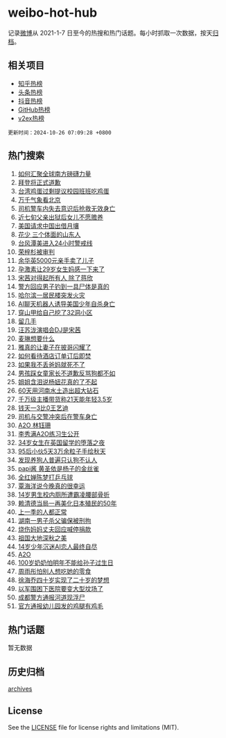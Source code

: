 # weibo-hot-hub

记录[微博](https://www.weibo.com)从 2021-1-7 日至今的热搜和热门话题。每小时抓取一次数据，按天[归档](archives)。

## 相关项目

- [知乎热榜](https://github.com/lonnyzhang423/zhihu-hot-hub)
- [头条热榜](https://github.com/lonnyzhang423/toutiao-hot-hub)
- [抖音热榜](https://github.com/lonnyzhang423/douyin-hot-hub)
- [GitHub热榜](https://github.com/lonnyzhang423/github-hot-hub)
- [v2ex热榜](https://github.com/lonnyzhang423/v2ex-hot-hub)


`更新时间：2024-10-26 07:09:28 +0800`

## 热门搜索

1. [如何汇聚全球南方磅礴力量](https://m.weibo.cn/search?containerid=100103type%3D1%26t%3D10%26q%3D%23%E5%A6%82%E4%BD%95%E6%B1%87%E8%81%9A%E5%85%A8%E7%90%83%E5%8D%97%E6%96%B9%E7%A3%85%E7%A4%B4%E5%8A%9B%E9%87%8F%23&stream_entry_id=51&isnewpage=1&extparam=seat%3D1%26stream_entry_id%3D51%26c_type%3D51%26q%3D%2523%25E5%25A6%2582%25E4%25BD%2595%25E6%25B1%2587%25E8%2581%259A%25E5%2585%25A8%25E7%2590%2583%25E5%258D%2597%25E6%2596%25B9%25E7%25A3%2585%25E7%25A4%25B4%25E5%258A%259B%25E9%2587%258F%2523%26pos%3D0%26cate%3D10103%26dgr%3D0%26filter_type%3Drealtimehot%26display_time%3D1729897767%26pre_seqid%3D1729897767434095230926)
1. [拜登将正式道歉](https://m.weibo.cn/search?containerid=100103type%3D1%26t%3D10%26q%3D%23%E6%8B%9C%E7%99%BB%E5%B0%86%E6%AD%A3%E5%BC%8F%E9%81%93%E6%AD%89%23&stream_entry_id=31&isnewpage=1&extparam=seat%3D1%26stream_entry_id%3D31%26pos%3D0%26lcate%3D5001%26filter_type%3Drealtimehot%26realpos%3D1%26c_type%3D31%26band_rank%3D1%26dgr%3D0%26cate%3D5001%26flag%3D0%26q%3D%2523%25E6%258B%259C%25E7%2599%25BB%25E5%25B0%2586%25E6%25AD%25A3%25E5%25BC%258F%25E9%2581%2593%25E6%25AD%2589%2523%26display_time%3D1729897767%26pre_seqid%3D1729897767434095230926)
1. [台湾鸡蛋过剩提议校园班班吃鸡蛋](https://m.weibo.cn/search?containerid=100103type%3D1%26t%3D10%26q%3D%23%E5%8F%B0%E6%B9%BE%E9%B8%A1%E8%9B%8B%E8%BF%87%E5%89%A9%E6%8F%90%E8%AE%AE%E6%A0%A1%E5%9B%AD%E7%8F%AD%E7%8F%AD%E5%90%83%E9%B8%A1%E8%9B%8B%23&stream_entry_id=31&isnewpage=1&extparam=seat%3D1%26stream_entry_id%3D31%26pos%3D1%26lcate%3D5001%26filter_type%3Drealtimehot%26realpos%3D2%26c_type%3D31%26band_rank%3D2%26dgr%3D0%26cate%3D5001%26flag%3D2%26q%3D%2523%25E5%258F%25B0%25E6%25B9%25BE%25E9%25B8%25A1%25E8%259B%258B%25E8%25BF%2587%25E5%2589%25A9%25E6%258F%2590%25E8%25AE%25AE%25E6%25A0%25A1%25E5%259B%25AD%25E7%258F%25AD%25E7%258F%25AD%25E5%2590%2583%25E9%25B8%25A1%25E8%259B%258B%2523%26display_time%3D1729897767%26pre_seqid%3D1729897767434095230926)
1. [万千气象看北京](https://m.weibo.cn/search?containerid=100103type%3D1%26t%3D10%26q%3D%23%E4%B8%87%E5%8D%83%E6%B0%94%E8%B1%A1%E7%9C%8B%E5%8C%97%E4%BA%AC%23&stream_entry_id=31&isnewpage=1&extparam=seat%3D1%26stream_entry_id%3D31%26pos%3D2%26lcate%3D5001%26filter_type%3Drealtimehot%26realpos%3D3%26c_type%3D31%26band_rank%3D3%26dgr%3D0%26cate%3D5001%26flag%3D0%26q%3D%2523%25E4%25B8%2587%25E5%258D%2583%25E6%25B0%2594%25E8%25B1%25A1%25E7%259C%258B%25E5%258C%2597%25E4%25BA%25AC%2523%26display_time%3D1729897767%26pre_seqid%3D1729897767434095230926)
1. [司机警车内失去意识后抢救无效身亡](https://m.weibo.cn/search?containerid=100103type%3D1%26t%3D10%26q%3D%23%E5%8F%B8%E6%9C%BA%E8%AD%A6%E8%BD%A6%E5%86%85%E5%A4%B1%E5%8E%BB%E6%84%8F%E8%AF%86%E5%90%8E%E6%8A%A2%E6%95%91%E6%97%A0%E6%95%88%E8%BA%AB%E4%BA%A1%23&stream_entry_id=31&isnewpage=1&extparam=seat%3D1%26stream_entry_id%3D31%26pos%3D3%26lcate%3D5001%26filter_type%3Drealtimehot%26realpos%3D4%26c_type%3D31%26band_rank%3D4%26dgr%3D0%26cate%3D5001%26flag%3D0%26q%3D%2523%25E5%258F%25B8%25E6%259C%25BA%25E8%25AD%25A6%25E8%25BD%25A6%25E5%2586%2585%25E5%25A4%25B1%25E5%258E%25BB%25E6%2584%258F%25E8%25AF%2586%25E5%2590%258E%25E6%258A%25A2%25E6%2595%2591%25E6%2597%25A0%25E6%2595%2588%25E8%25BA%25AB%25E4%25BA%25A1%2523%26display_time%3D1729897767%26pre_seqid%3D1729897767434095230926)
1. [近七旬父亲出狱后女儿不愿赡养](https://m.weibo.cn/search?containerid=100103type%3D1%26t%3D10%26q%3D%23%E8%BF%91%E4%B8%83%E6%97%AC%E7%88%B6%E4%BA%B2%E5%87%BA%E7%8B%B1%E5%90%8E%E5%A5%B3%E5%84%BF%E4%B8%8D%E6%84%BF%E8%B5%A1%E5%85%BB%23&stream_entry_id=31&isnewpage=1&extparam=seat%3D1%26stream_entry_id%3D31%26pos%3D4%26lcate%3D5001%26filter_type%3Drealtimehot%26realpos%3D5%26c_type%3D31%26band_rank%3D5%26dgr%3D0%26cate%3D5001%26flag%3D0%26q%3D%2523%25E8%25BF%2591%25E4%25B8%2583%25E6%2597%25AC%25E7%2588%25B6%25E4%25BA%25B2%25E5%2587%25BA%25E7%258B%25B1%25E5%2590%258E%25E5%25A5%25B3%25E5%2584%25BF%25E4%25B8%258D%25E6%2584%25BF%25E8%25B5%25A1%25E5%2585%25BB%2523%26display_time%3D1729897767%26pre_seqid%3D1729897767434095230926)
1. [美国请求中国出借月壤](https://m.weibo.cn/search?containerid=100103type%3D1%26t%3D10%26q%3D%23%E7%BE%8E%E5%9B%BD%E8%AF%B7%E6%B1%82%E4%B8%AD%E5%9B%BD%E5%87%BA%E5%80%9F%E6%9C%88%E5%A3%A4%23&stream_entry_id=31&isnewpage=1&extparam=seat%3D1%26stream_entry_id%3D31%26pos%3D5%26lcate%3D5001%26filter_type%3Drealtimehot%26realpos%3D6%26c_type%3D31%26band_rank%3D6%26dgr%3D0%26cate%3D5001%26flag%3D0%26q%3D%2523%25E7%25BE%258E%25E5%259B%25BD%25E8%25AF%25B7%25E6%25B1%2582%25E4%25B8%25AD%25E5%259B%25BD%25E5%2587%25BA%25E5%2580%259F%25E6%259C%2588%25E5%25A3%25A4%2523%26display_time%3D1729897767%26pre_seqid%3D1729897767434095230926)
1. [花少 三个体面的山东人](https://m.weibo.cn/search?containerid=100103type%3D1%26t%3D10%26q%3D%E8%8A%B1%E5%B0%91+%E4%B8%89%E4%B8%AA%E4%BD%93%E9%9D%A2%E7%9A%84%E5%B1%B1%E4%B8%9C%E4%BA%BA&stream_entry_id=31&isnewpage=1&extparam=seat%3D1%26stream_entry_id%3D31%26pos%3D6%26lcate%3D5001%26filter_type%3Drealtimehot%26realpos%3D7%26c_type%3D31%26band_rank%3D7%26dgr%3D0%26cate%3D5001%26flag%3D0%26q%3D%25E8%258A%25B1%25E5%25B0%2591%2520%25E4%25B8%2589%25E4%25B8%25AA%25E4%25BD%2593%25E9%259D%25A2%25E7%259A%2584%25E5%25B1%25B1%25E4%25B8%259C%25E4%25BA%25BA%26display_time%3D1729897767%26pre_seqid%3D1729897767434095230926)
1. [台风潭美进入24小时警戒线](https://m.weibo.cn/search?containerid=100103type%3D1%26t%3D10%26q%3D%23%E5%8F%B0%E9%A3%8E%E6%BD%AD%E7%BE%8E%E8%BF%9B%E5%85%A524%E5%B0%8F%E6%97%B6%E8%AD%A6%E6%88%92%E7%BA%BF%23&stream_entry_id=31&isnewpage=1&extparam=seat%3D1%26stream_entry_id%3D31%26pos%3D7%26lcate%3D5001%26filter_type%3Drealtimehot%26realpos%3D8%26c_type%3D31%26band_rank%3D8%26dgr%3D0%26cate%3D5001%26flag%3D0%26q%3D%2523%25E5%258F%25B0%25E9%25A3%258E%25E6%25BD%25AD%25E7%25BE%258E%25E8%25BF%259B%25E5%2585%25A524%25E5%25B0%258F%25E6%2597%25B6%25E8%25AD%25A6%25E6%2588%2592%25E7%25BA%25BF%2523%26display_time%3D1729897767%26pre_seqid%3D1729897767434095230926)
1. [荣梓杉被审判](https://m.weibo.cn/search?containerid=100103type%3D1%26t%3D10%26q%3D%23%E8%8D%A3%E6%A2%93%E6%9D%89%E8%A2%AB%E5%AE%A1%E5%88%A4%23&stream_entry_id=31&isnewpage=1&extparam=seat%3D1%26stream_entry_id%3D31%26pos%3D8%26lcate%3D5001%26filter_type%3Drealtimehot%26realpos%3D9%26c_type%3D31%26band_rank%3D9%26dgr%3D0%26cate%3D5001%26flag%3D2%26q%3D%2523%25E8%258D%25A3%25E6%25A2%2593%25E6%259D%2589%25E8%25A2%25AB%25E5%25AE%25A1%25E5%2588%25A4%2523%26display_time%3D1729897767%26pre_seqid%3D1729897767434095230926)
1. [余华英5000元亲手卖了儿子](https://m.weibo.cn/search?containerid=100103type%3D1%26t%3D10%26q%3D%23%E4%BD%99%E5%8D%8E%E8%8B%B15000%E5%85%83%E4%BA%B2%E6%89%8B%E5%8D%96%E4%BA%86%E5%84%BF%E5%AD%90%23&stream_entry_id=31&isnewpage=1&extparam=seat%3D1%26stream_entry_id%3D31%26pos%3D9%26lcate%3D5001%26filter_type%3Drealtimehot%26realpos%3D10%26c_type%3D31%26band_rank%3D10%26dgr%3D0%26cate%3D5001%26flag%3D0%26q%3D%2523%25E4%25BD%2599%25E5%258D%258E%25E8%258B%25B15000%25E5%2585%2583%25E4%25BA%25B2%25E6%2589%258B%25E5%258D%2596%25E4%25BA%2586%25E5%2584%25BF%25E5%25AD%2590%2523%26display_time%3D1729897767%26pre_seqid%3D1729897767434095230926)
1. [孕激素让29岁女生妈感一下来了](https://m.weibo.cn/search?containerid=100103type%3D1%26t%3D10%26q%3D%23%E5%AD%95%E6%BF%80%E7%B4%A0%E8%AE%A929%E5%B2%81%E5%A5%B3%E7%94%9F%E5%A6%88%E6%84%9F%E4%B8%80%E4%B8%8B%E6%9D%A5%E4%BA%86%23&stream_entry_id=31&isnewpage=1&extparam=seat%3D1%26stream_entry_id%3D31%26pos%3D10%26lcate%3D5001%26filter_type%3Drealtimehot%26realpos%3D11%26c_type%3D31%26band_rank%3D11%26dgr%3D0%26cate%3D5001%26flag%3D2%26q%3D%2523%25E5%25AD%2595%25E6%25BF%2580%25E7%25B4%25A0%25E8%25AE%25A929%25E5%25B2%2581%25E5%25A5%25B3%25E7%2594%259F%25E5%25A6%2588%25E6%2584%259F%25E4%25B8%2580%25E4%25B8%258B%25E6%259D%25A5%25E4%25BA%2586%2523%26display_time%3D1729897767%26pre_seqid%3D1729897767434095230926)
1. [宋茜对得起所有人 除了蒋欣](https://m.weibo.cn/search?containerid=100103type%3D1%26t%3D10%26q%3D%E5%AE%8B%E8%8C%9C%E5%AF%B9%E5%BE%97%E8%B5%B7%E6%89%80%E6%9C%89%E4%BA%BA+%E9%99%A4%E4%BA%86%E8%92%8B%E6%AC%A3&stream_entry_id=31&isnewpage=1&extparam=seat%3D1%26stream_entry_id%3D31%26pos%3D11%26lcate%3D5001%26filter_type%3Drealtimehot%26realpos%3D12%26c_type%3D31%26band_rank%3D12%26dgr%3D0%26cate%3D5001%26flag%3D2%26q%3D%25E5%25AE%258B%25E8%258C%259C%25E5%25AF%25B9%25E5%25BE%2597%25E8%25B5%25B7%25E6%2589%2580%25E6%259C%2589%25E4%25BA%25BA%2520%25E9%2599%25A4%25E4%25BA%2586%25E8%2592%258B%25E6%25AC%25A3%26display_time%3D1729897767%26pre_seqid%3D1729897767434095230926)
1. [警方回应男子钓到一具尸体是真的](https://m.weibo.cn/search?containerid=100103type%3D1%26t%3D10%26q%3D%23%E8%AD%A6%E6%96%B9%E5%9B%9E%E5%BA%94%E7%94%B7%E5%AD%90%E9%92%93%E5%88%B0%E4%B8%80%E5%85%B7%E5%B0%B8%E4%BD%93%E6%98%AF%E7%9C%9F%E7%9A%84%23&stream_entry_id=31&isnewpage=1&extparam=seat%3D1%26stream_entry_id%3D31%26pos%3D12%26lcate%3D5001%26filter_type%3Drealtimehot%26realpos%3D13%26c_type%3D31%26band_rank%3D13%26dgr%3D0%26cate%3D5001%26flag%3D1%26q%3D%2523%25E8%25AD%25A6%25E6%2596%25B9%25E5%259B%259E%25E5%25BA%2594%25E7%2594%25B7%25E5%25AD%2590%25E9%2592%2593%25E5%2588%25B0%25E4%25B8%2580%25E5%2585%25B7%25E5%25B0%25B8%25E4%25BD%2593%25E6%2598%25AF%25E7%259C%259F%25E7%259A%2584%2523%26display_time%3D1729897767%26pre_seqid%3D1729897767434095230926)
1. [哈尔滨一居民楼突发火灾](https://m.weibo.cn/search?containerid=100103type%3D1%26t%3D10%26q%3D%23%E5%93%88%E5%B0%94%E6%BB%A8%E4%B8%80%E5%B1%85%E6%B0%91%E6%A5%BC%E7%AA%81%E5%8F%91%E7%81%AB%E7%81%BE%23&stream_entry_id=31&isnewpage=1&extparam=seat%3D1%26stream_entry_id%3D31%26pos%3D13%26lcate%3D5001%26filter_type%3Drealtimehot%26realpos%3D14%26c_type%3D31%26band_rank%3D14%26dgr%3D0%26cate%3D5001%26flag%3D0%26q%3D%2523%25E5%2593%2588%25E5%25B0%2594%25E6%25BB%25A8%25E4%25B8%2580%25E5%25B1%2585%25E6%25B0%2591%25E6%25A5%25BC%25E7%25AA%2581%25E5%258F%2591%25E7%2581%25AB%25E7%2581%25BE%2523%26display_time%3D1729897767%26pre_seqid%3D1729897767434095230926)
1. [AI聊天机器人诱导美国少年自杀身亡](https://m.weibo.cn/search?containerid=100103type%3D1%26t%3D10%26q%3D%23AI%E8%81%8A%E5%A4%A9%E6%9C%BA%E5%99%A8%E4%BA%BA%E8%AF%B1%E5%AF%BC%E7%BE%8E%E5%9B%BD%E5%B0%91%E5%B9%B4%E8%87%AA%E6%9D%80%E8%BA%AB%E4%BA%A1%23&stream_entry_id=31&isnewpage=1&extparam=seat%3D1%26stream_entry_id%3D31%26pos%3D14%26lcate%3D5001%26filter_type%3Drealtimehot%26realpos%3D15%26c_type%3D31%26band_rank%3D15%26dgr%3D0%26cate%3D5001%26flag%3D0%26q%3D%2523AI%25E8%2581%258A%25E5%25A4%25A9%25E6%259C%25BA%25E5%2599%25A8%25E4%25BA%25BA%25E8%25AF%25B1%25E5%25AF%25BC%25E7%25BE%258E%25E5%259B%25BD%25E5%25B0%2591%25E5%25B9%25B4%25E8%2587%25AA%25E6%259D%2580%25E8%25BA%25AB%25E4%25BA%25A1%2523%26display_time%3D1729897767%26pre_seqid%3D1729897767434095230926)
1. [穿山甲给自己挖了32洞小区](https://m.weibo.cn/search?containerid=100103type%3D1%26t%3D10%26q%3D%23%E7%A9%BF%E5%B1%B1%E7%94%B2%E7%BB%99%E8%87%AA%E5%B7%B1%E6%8C%96%E4%BA%8632%E6%B4%9E%E5%B0%8F%E5%8C%BA%23&stream_entry_id=31&isnewpage=1&extparam=seat%3D1%26stream_entry_id%3D31%26pos%3D15%26lcate%3D5001%26filter_type%3Drealtimehot%26realpos%3D16%26c_type%3D31%26band_rank%3D16%26dgr%3D0%26cate%3D5001%26flag%3D0%26q%3D%2523%25E7%25A9%25BF%25E5%25B1%25B1%25E7%2594%25B2%25E7%25BB%2599%25E8%2587%25AA%25E5%25B7%25B1%25E6%258C%2596%25E4%25BA%258632%25E6%25B4%259E%25E5%25B0%258F%25E5%258C%25BA%2523%26display_time%3D1729897767%26pre_seqid%3D1729897767434095230926)
1. [留几手](https://m.weibo.cn/search?containerid=100103type%3D1%26t%3D10%26q%3D%E7%95%99%E5%87%A0%E6%89%8B&stream_entry_id=31&isnewpage=1&extparam=seat%3D1%26stream_entry_id%3D31%26pos%3D16%26lcate%3D5001%26filter_type%3Drealtimehot%26realpos%3D17%26c_type%3D31%26band_rank%3D17%26dgr%3D0%26cate%3D5001%26flag%3D0%26q%3D%25E7%2595%2599%25E5%2587%25A0%25E6%2589%258B%26display_time%3D1729897767%26pre_seqid%3D1729897767434095230926)
1. [汪苏泷演唱会DJ是宋茜](https://m.weibo.cn/search?containerid=100103type%3D1%26t%3D10%26q%3D%23%E6%B1%AA%E8%8B%8F%E6%B3%B7%E6%BC%94%E5%94%B1%E4%BC%9ADJ%E6%98%AF%E5%AE%8B%E8%8C%9C%23&stream_entry_id=31&isnewpage=1&extparam=seat%3D1%26stream_entry_id%3D31%26pos%3D17%26lcate%3D5001%26filter_type%3Drealtimehot%26realpos%3D18%26c_type%3D31%26band_rank%3D18%26dgr%3D0%26cate%3D5001%26flag%3D0%26q%3D%2523%25E6%25B1%25AA%25E8%258B%258F%25E6%25B3%25B7%25E6%25BC%2594%25E5%2594%25B1%25E4%25BC%259ADJ%25E6%2598%25AF%25E5%25AE%258B%25E8%258C%259C%2523%26display_time%3D1729897767%26pre_seqid%3D1729897767434095230926)
1. [麦琳想要什么](https://m.weibo.cn/search?containerid=100103type%3D1%26t%3D10%26q%3D%E9%BA%A6%E7%90%B3%E6%83%B3%E8%A6%81%E4%BB%80%E4%B9%88&stream_entry_id=31&isnewpage=1&extparam=seat%3D1%26stream_entry_id%3D31%26pos%3D18%26lcate%3D5001%26filter_type%3Drealtimehot%26realpos%3D19%26c_type%3D31%26band_rank%3D19%26dgr%3D0%26cate%3D5001%26flag%3D0%26q%3D%25E9%25BA%25A6%25E7%2590%25B3%25E6%2583%25B3%25E8%25A6%2581%25E4%25BB%2580%25E4%25B9%2588%26display_time%3D1729897767%26pre_seqid%3D1729897767434095230926)
1. [雅真的让妻子在披哥闪耀了](https://m.weibo.cn/search?containerid=100103type%3D1%26t%3D10%26q%3D%E9%9B%85%E7%9C%9F%E7%9A%84%E8%AE%A9%E5%A6%BB%E5%AD%90%E5%9C%A8%E6%8A%AB%E5%93%A5%E9%97%AA%E8%80%80%E4%BA%86&stream_entry_id=31&isnewpage=1&extparam=seat%3D1%26stream_entry_id%3D31%26pos%3D19%26lcate%3D5001%26filter_type%3Drealtimehot%26realpos%3D20%26c_type%3D31%26band_rank%3D20%26dgr%3D0%26cate%3D5001%26flag%3D0%26q%3D%25E9%259B%2585%25E7%259C%259F%25E7%259A%2584%25E8%25AE%25A9%25E5%25A6%25BB%25E5%25AD%2590%25E5%259C%25A8%25E6%258A%25AB%25E5%2593%25A5%25E9%2597%25AA%25E8%2580%2580%25E4%25BA%2586%26display_time%3D1729897767%26pre_seqid%3D1729897767434095230926)
1. [如何看待酒店订单订后即焚](https://m.weibo.cn/search?containerid=100103type%3D1%26t%3D10%26q%3D%23%E5%A6%82%E4%BD%95%E7%9C%8B%E5%BE%85%E9%85%92%E5%BA%97%E8%AE%A2%E5%8D%95%E8%AE%A2%E5%90%8E%E5%8D%B3%E7%84%9A%23&stream_entry_id=31&isnewpage=1&extparam=seat%3D1%26stream_entry_id%3D31%26pos%3D20%26lcate%3D5001%26filter_type%3Drealtimehot%26realpos%3D21%26c_type%3D31%26band_rank%3D21%26dgr%3D0%26cate%3D5001%26flag%3D0%26q%3D%2523%25E5%25A6%2582%25E4%25BD%2595%25E7%259C%258B%25E5%25BE%2585%25E9%2585%2592%25E5%25BA%2597%25E8%25AE%25A2%25E5%258D%2595%25E8%25AE%25A2%25E5%2590%258E%25E5%258D%25B3%25E7%2584%259A%2523%26display_time%3D1729897767%26pre_seqid%3D1729897767434095230926)
1. [如果我不丢爸妈就死不了](https://m.weibo.cn/search?containerid=100103type%3D1%26t%3D10%26q%3D%23%E5%A6%82%E6%9E%9C%E6%88%91%E4%B8%8D%E4%B8%A2%E7%88%B8%E5%A6%88%E5%B0%B1%E6%AD%BB%E4%B8%8D%E4%BA%86%23&stream_entry_id=31&isnewpage=1&extparam=seat%3D1%26stream_entry_id%3D31%26pos%3D21%26lcate%3D5001%26filter_type%3Drealtimehot%26realpos%3D22%26c_type%3D31%26band_rank%3D22%26dgr%3D0%26cate%3D5001%26flag%3D0%26q%3D%2523%25E5%25A6%2582%25E6%259E%259C%25E6%2588%2591%25E4%25B8%258D%25E4%25B8%25A2%25E7%2588%25B8%25E5%25A6%2588%25E5%25B0%25B1%25E6%25AD%25BB%25E4%25B8%258D%25E4%25BA%2586%2523%26display_time%3D1729897767%26pre_seqid%3D1729897767434095230926)
1. [男孩踩女童家长不道歉反骂狗都不如](https://m.weibo.cn/search?containerid=100103type%3D1%26t%3D10%26q%3D%23%E7%94%B7%E5%AD%A9%E8%B8%A9%E5%A5%B3%E7%AB%A5%E5%AE%B6%E9%95%BF%E4%B8%8D%E9%81%93%E6%AD%89%E5%8F%8D%E9%AA%82%E7%8B%97%E9%83%BD%E4%B8%8D%E5%A6%82%23&stream_entry_id=31&isnewpage=1&extparam=seat%3D1%26stream_entry_id%3D31%26pos%3D22%26lcate%3D5001%26filter_type%3Drealtimehot%26realpos%3D23%26c_type%3D31%26band_rank%3D23%26dgr%3D0%26cate%3D5001%26flag%3D0%26q%3D%2523%25E7%2594%25B7%25E5%25AD%25A9%25E8%25B8%25A9%25E5%25A5%25B3%25E7%25AB%25A5%25E5%25AE%25B6%25E9%2595%25BF%25E4%25B8%258D%25E9%2581%2593%25E6%25AD%2589%25E5%258F%258D%25E9%25AA%2582%25E7%258B%2597%25E9%2583%25BD%25E4%25B8%258D%25E5%25A6%2582%2523%26display_time%3D1729897767%26pre_seqid%3D1729897767434095230926)
1. [姐姐含泪说杨妞花真的了不起](https://m.weibo.cn/search?containerid=100103type%3D1%26t%3D10%26q%3D%23%E5%A7%90%E5%A7%90%E5%90%AB%E6%B3%AA%E8%AF%B4%E6%9D%A8%E5%A6%9E%E8%8A%B1%E7%9C%9F%E7%9A%84%E4%BA%86%E4%B8%8D%E8%B5%B7%23&stream_entry_id=31&isnewpage=1&extparam=seat%3D1%26stream_entry_id%3D31%26pos%3D23%26lcate%3D5001%26filter_type%3Drealtimehot%26realpos%3D24%26c_type%3D31%26band_rank%3D24%26dgr%3D0%26cate%3D5001%26flag%3D1%26q%3D%2523%25E5%25A7%2590%25E5%25A7%2590%25E5%2590%25AB%25E6%25B3%25AA%25E8%25AF%25B4%25E6%259D%25A8%25E5%25A6%259E%25E8%258A%25B1%25E7%259C%259F%25E7%259A%2584%25E4%25BA%2586%25E4%25B8%258D%25E8%25B5%25B7%2523%26display_time%3D1729897767%26pre_seqid%3D1729897767434095230926)
1. [60天用河南水土造出超大钻石](https://m.weibo.cn/search?containerid=100103type%3D1%26t%3D10%26q%3D%2360%E5%A4%A9%E7%94%A8%E6%B2%B3%E5%8D%97%E6%B0%B4%E5%9C%9F%E9%80%A0%E5%87%BA%E8%B6%85%E5%A4%A7%E9%92%BB%E7%9F%B3%23&stream_entry_id=31&isnewpage=1&extparam=seat%3D1%26stream_entry_id%3D31%26pos%3D24%26lcate%3D5001%26filter_type%3Drealtimehot%26realpos%3D25%26c_type%3D31%26band_rank%3D25%26dgr%3D0%26cate%3D5001%26flag%3D1%26q%3D%252360%25E5%25A4%25A9%25E7%2594%25A8%25E6%25B2%25B3%25E5%258D%2597%25E6%25B0%25B4%25E5%259C%259F%25E9%2580%25A0%25E5%2587%25BA%25E8%25B6%2585%25E5%25A4%25A7%25E9%2592%25BB%25E7%259F%25B3%2523%26display_time%3D1729897767%26pre_seqid%3D1729897767434095230926)
1. [千万级主播带货称21天能年轻3.5岁](https://m.weibo.cn/search?containerid=100103type%3D1%26t%3D10%26q%3D%23%E5%8D%83%E4%B8%87%E7%BA%A7%E4%B8%BB%E6%92%AD%E5%B8%A6%E8%B4%A7%E7%A7%B021%E5%A4%A9%E8%83%BD%E5%B9%B4%E8%BD%BB3.5%E5%B2%81%23&stream_entry_id=31&isnewpage=1&extparam=seat%3D1%26stream_entry_id%3D31%26pos%3D25%26lcate%3D5001%26filter_type%3Drealtimehot%26realpos%3D26%26c_type%3D31%26band_rank%3D26%26dgr%3D0%26cate%3D5001%26flag%3D0%26q%3D%2523%25E5%258D%2583%25E4%25B8%2587%25E7%25BA%25A7%25E4%25B8%25BB%25E6%2592%25AD%25E5%25B8%25A6%25E8%25B4%25A7%25E7%25A7%25B021%25E5%25A4%25A9%25E8%2583%25BD%25E5%25B9%25B4%25E8%25BD%25BB3.5%25E5%25B2%2581%2523%26display_time%3D1729897767%26pre_seqid%3D1729897767434095230926)
1. [钱天一3比0王艺迪](https://m.weibo.cn/search?containerid=100103type%3D1%26t%3D10%26q%3D%23%E9%92%B1%E5%A4%A9%E4%B8%803%E6%AF%940%E7%8E%8B%E8%89%BA%E8%BF%AA%23&stream_entry_id=31&isnewpage=1&extparam=seat%3D1%26stream_entry_id%3D31%26pos%3D26%26lcate%3D5001%26filter_type%3Drealtimehot%26realpos%3D27%26c_type%3D31%26band_rank%3D27%26dgr%3D0%26cate%3D5001%26flag%3D0%26q%3D%2523%25E9%2592%25B1%25E5%25A4%25A9%25E4%25B8%25803%25E6%25AF%25940%25E7%258E%258B%25E8%2589%25BA%25E8%25BF%25AA%2523%26display_time%3D1729897767%26pre_seqid%3D1729897767434095230926)
1. [司机与交警冲突后在警车身亡](https://m.weibo.cn/search?containerid=100103type%3D1%26t%3D10%26q%3D%23%E5%8F%B8%E6%9C%BA%E4%B8%8E%E4%BA%A4%E8%AD%A6%E5%86%B2%E7%AA%81%E5%90%8E%E5%9C%A8%E8%AD%A6%E8%BD%A6%E8%BA%AB%E4%BA%A1%23&stream_entry_id=31&isnewpage=1&extparam=seat%3D1%26stream_entry_id%3D31%26pos%3D27%26lcate%3D5001%26filter_type%3Drealtimehot%26realpos%3D28%26c_type%3D31%26band_rank%3D28%26dgr%3D0%26cate%3D5001%26flag%3D0%26q%3D%2523%25E5%258F%25B8%25E6%259C%25BA%25E4%25B8%258E%25E4%25BA%25A4%25E8%25AD%25A6%25E5%2586%25B2%25E7%25AA%2581%25E5%2590%258E%25E5%259C%25A8%25E8%25AD%25A6%25E8%25BD%25A6%25E8%25BA%25AB%25E4%25BA%25A1%2523%26display_time%3D1729897767%26pre_seqid%3D1729897767434095230926)
1. [A2O 林钰珊](https://m.weibo.cn/search?containerid=100103type%3D1%26t%3D10%26q%3DA2O+%E6%9E%97%E9%92%B0%E7%8F%8A&stream_entry_id=31&isnewpage=1&extparam=seat%3D1%26stream_entry_id%3D31%26pos%3D28%26lcate%3D5001%26filter_type%3Drealtimehot%26realpos%3D29%26c_type%3D31%26band_rank%3D29%26dgr%3D0%26cate%3D5001%26flag%3D0%26q%3DA2O%2520%25E6%259E%2597%25E9%2592%25B0%25E7%258F%258A%26display_time%3D1729897767%26pre_seqid%3D1729897767434095230926)
1. [李秀满A2O练习生公开](https://m.weibo.cn/search?containerid=100103type%3D1%26t%3D10%26q%3D%23%E6%9D%8E%E7%A7%80%E6%BB%A1A2O%E7%BB%83%E4%B9%A0%E7%94%9F%E5%85%AC%E5%BC%80%23&stream_entry_id=31&isnewpage=1&extparam=seat%3D1%26stream_entry_id%3D31%26pos%3D29%26lcate%3D5001%26filter_type%3Drealtimehot%26realpos%3D30%26c_type%3D31%26band_rank%3D30%26dgr%3D0%26cate%3D5001%26flag%3D0%26q%3D%2523%25E6%259D%258E%25E7%25A7%2580%25E6%25BB%25A1A2O%25E7%25BB%2583%25E4%25B9%25A0%25E7%2594%259F%25E5%2585%25AC%25E5%25BC%2580%2523%26display_time%3D1729897767%26pre_seqid%3D1729897767434095230926)
1. [34岁女生在英国留学的堕落之夜](https://m.weibo.cn/search?containerid=100103type%3D1%26t%3D10%26q%3D34%E5%B2%81%E5%A5%B3%E7%94%9F%E5%9C%A8%E8%8B%B1%E5%9B%BD%E7%95%99%E5%AD%A6%E7%9A%84%E5%A0%95%E8%90%BD%E4%B9%8B%E5%A4%9C&stream_entry_id=31&isnewpage=1&extparam=seat%3D1%26stream_entry_id%3D31%26pos%3D30%26lcate%3D5001%26filter_type%3Drealtimehot%26realpos%3D31%26c_type%3D31%26band_rank%3D31%26dgr%3D0%26cate%3D5001%26flag%3D0%26q%3D34%25E5%25B2%2581%25E5%25A5%25B3%25E7%2594%259F%25E5%259C%25A8%25E8%258B%25B1%25E5%259B%25BD%25E7%2595%2599%25E5%25AD%25A6%25E7%259A%2584%25E5%25A0%2595%25E8%2590%25BD%25E4%25B9%258B%25E5%25A4%259C%26display_time%3D1729897767%26pre_seqid%3D1729897767434095230926)
1. [95后小伙5天3万余粒子手绘秋天](https://m.weibo.cn/search?containerid=100103type%3D1%26t%3D10%26q%3D%2395%E5%90%8E%E5%B0%8F%E4%BC%995%E5%A4%A93%E4%B8%87%E4%BD%99%E7%B2%92%E5%AD%90%E6%89%8B%E7%BB%98%E7%A7%8B%E5%A4%A9%23&stream_entry_id=31&isnewpage=1&extparam=seat%3D1%26stream_entry_id%3D31%26pos%3D31%26lcate%3D5001%26filter_type%3Drealtimehot%26realpos%3D32%26c_type%3D31%26band_rank%3D32%26dgr%3D0%26cate%3D5001%26flag%3D0%26q%3D%252395%25E5%2590%258E%25E5%25B0%258F%25E4%25BC%25995%25E5%25A4%25A93%25E4%25B8%2587%25E4%25BD%2599%25E7%25B2%2592%25E5%25AD%2590%25E6%2589%258B%25E7%25BB%2598%25E7%25A7%258B%25E5%25A4%25A9%2523%26display_time%3D1729897767%26pre_seqid%3D1729897767434095230926)
1. [发现养狗人普遍只认狗不认人](https://m.weibo.cn/search?containerid=100103type%3D1%26t%3D10%26q%3D%23%E5%8F%91%E7%8E%B0%E5%85%BB%E7%8B%97%E4%BA%BA%E6%99%AE%E9%81%8D%E5%8F%AA%E8%AE%A4%E7%8B%97%E4%B8%8D%E8%AE%A4%E4%BA%BA%23&stream_entry_id=31&isnewpage=1&extparam=seat%3D1%26stream_entry_id%3D31%26pos%3D32%26lcate%3D5001%26filter_type%3Drealtimehot%26realpos%3D33%26c_type%3D31%26band_rank%3D33%26dgr%3D0%26cate%3D5001%26flag%3D0%26q%3D%2523%25E5%258F%2591%25E7%258E%25B0%25E5%2585%25BB%25E7%258B%2597%25E4%25BA%25BA%25E6%2599%25AE%25E9%2581%258D%25E5%258F%25AA%25E8%25AE%25A4%25E7%258B%2597%25E4%25B8%258D%25E8%25AE%25A4%25E4%25BA%25BA%2523%26display_time%3D1729897767%26pre_seqid%3D1729897767434095230926)
1. [papi酱 黄圣依是杨子的金丝雀](https://m.weibo.cn/search?containerid=100103type%3D1%26t%3D10%26q%3Dpapi%E9%85%B1+%E9%BB%84%E5%9C%A3%E4%BE%9D%E6%98%AF%E6%9D%A8%E5%AD%90%E7%9A%84%E9%87%91%E4%B8%9D%E9%9B%80&stream_entry_id=31&isnewpage=1&extparam=seat%3D1%26stream_entry_id%3D31%26pos%3D33%26lcate%3D5001%26filter_type%3Drealtimehot%26realpos%3D34%26c_type%3D31%26band_rank%3D34%26dgr%3D0%26cate%3D5001%26flag%3D0%26q%3Dpapi%25E9%2585%25B1%2520%25E9%25BB%2584%25E5%259C%25A3%25E4%25BE%259D%25E6%2598%25AF%25E6%259D%25A8%25E5%25AD%2590%25E7%259A%2584%25E9%2587%2591%25E4%25B8%259D%25E9%259B%2580%26display_time%3D1729897767%26pre_seqid%3D1729897767434095230926)
1. [全红婵陈梦打乒乓球](https://m.weibo.cn/search?containerid=100103type%3D1%26t%3D10%26q%3D%23%E5%85%A8%E7%BA%A2%E5%A9%B5%E9%99%88%E6%A2%A6%E6%89%93%E4%B9%92%E4%B9%93%E7%90%83%23&stream_entry_id=31&isnewpage=1&extparam=seat%3D1%26stream_entry_id%3D31%26pos%3D34%26lcate%3D5001%26filter_type%3Drealtimehot%26realpos%3D35%26c_type%3D31%26band_rank%3D35%26dgr%3D0%26cate%3D5001%26flag%3D1%26q%3D%2523%25E5%2585%25A8%25E7%25BA%25A2%25E5%25A9%25B5%25E9%2599%2588%25E6%25A2%25A6%25E6%2589%2593%25E4%25B9%2592%25E4%25B9%2593%25E7%2590%2583%2523%26display_time%3D1729897767%26pre_seqid%3D1729897767434095230926)
1. [覃海洋说今晚真的很幸运](https://m.weibo.cn/search?containerid=100103type%3D1%26t%3D10%26q%3D%23%E8%A6%83%E6%B5%B7%E6%B4%8B%E8%AF%B4%E4%BB%8A%E6%99%9A%E7%9C%9F%E7%9A%84%E5%BE%88%E5%B9%B8%E8%BF%90%23&stream_entry_id=31&isnewpage=1&extparam=seat%3D1%26stream_entry_id%3D31%26pos%3D35%26lcate%3D5001%26filter_type%3Drealtimehot%26realpos%3D36%26c_type%3D31%26band_rank%3D36%26dgr%3D0%26cate%3D5001%26flag%3D0%26q%3D%2523%25E8%25A6%2583%25E6%25B5%25B7%25E6%25B4%258B%25E8%25AF%25B4%25E4%25BB%258A%25E6%2599%259A%25E7%259C%259F%25E7%259A%2584%25E5%25BE%2588%25E5%25B9%25B8%25E8%25BF%2590%2523%26display_time%3D1729897767%26pre_seqid%3D1729897767434095230926)
1. [14岁男生校内厕所遭霸凌腰部骨折](https://m.weibo.cn/search?containerid=100103type%3D1%26t%3D10%26q%3D%2314%E5%B2%81%E7%94%B7%E7%94%9F%E6%A0%A1%E5%86%85%E5%8E%95%E6%89%80%E9%81%AD%E9%9C%B8%E5%87%8C%E8%85%B0%E9%83%A8%E9%AA%A8%E6%8A%98%23&stream_entry_id=31&isnewpage=1&extparam=seat%3D1%26stream_entry_id%3D31%26pos%3D36%26lcate%3D5001%26filter_type%3Drealtimehot%26realpos%3D37%26c_type%3D31%26band_rank%3D37%26dgr%3D0%26cate%3D5001%26flag%3D1%26q%3D%252314%25E5%25B2%2581%25E7%2594%25B7%25E7%2594%259F%25E6%25A0%25A1%25E5%2586%2585%25E5%258E%2595%25E6%2589%2580%25E9%2581%25AD%25E9%259C%25B8%25E5%2587%258C%25E8%2585%25B0%25E9%2583%25A8%25E9%25AA%25A8%25E6%258A%2598%2523%26display_time%3D1729897767%26pre_seqid%3D1729897767434095230926)
1. [赖清德当局一再美化日本殖民的50年](https://m.weibo.cn/search?containerid=100103type%3D1%26t%3D10%26q%3D%23%E8%B5%96%E6%B8%85%E5%BE%B7%E5%BD%93%E5%B1%80%E4%B8%80%E5%86%8D%E7%BE%8E%E5%8C%96%E6%97%A5%E6%9C%AC%E6%AE%96%E6%B0%91%E7%9A%8450%E5%B9%B4%23&stream_entry_id=31&isnewpage=1&extparam=seat%3D1%26stream_entry_id%3D31%26pos%3D37%26lcate%3D5001%26filter_type%3Drealtimehot%26realpos%3D38%26c_type%3D31%26band_rank%3D38%26dgr%3D0%26cate%3D5001%26flag%3D1%26q%3D%2523%25E8%25B5%2596%25E6%25B8%2585%25E5%25BE%25B7%25E5%25BD%2593%25E5%25B1%2580%25E4%25B8%2580%25E5%2586%258D%25E7%25BE%258E%25E5%258C%2596%25E6%2597%25A5%25E6%259C%25AC%25E6%25AE%2596%25E6%25B0%2591%25E7%259A%258450%25E5%25B9%25B4%2523%26display_time%3D1729897767%26pre_seqid%3D1729897767434095230926)
1. [上一季的人都正常](https://m.weibo.cn/search?containerid=100103type%3D1%26t%3D10%26q%3D%E4%B8%8A%E4%B8%80%E5%AD%A3%E7%9A%84%E4%BA%BA%E9%83%BD%E6%AD%A3%E5%B8%B8&stream_entry_id=31&isnewpage=1&extparam=seat%3D1%26stream_entry_id%3D31%26pos%3D38%26lcate%3D5001%26filter_type%3Drealtimehot%26realpos%3D39%26c_type%3D31%26band_rank%3D39%26dgr%3D0%26cate%3D5001%26flag%3D0%26q%3D%25E4%25B8%258A%25E4%25B8%2580%25E5%25AD%25A3%25E7%259A%2584%25E4%25BA%25BA%25E9%2583%25BD%25E6%25AD%25A3%25E5%25B8%25B8%26display_time%3D1729897767%26pre_seqid%3D1729897767434095230926)
1. [湖南一男子杀父骗保被刑拘](https://m.weibo.cn/search?containerid=100103type%3D1%26t%3D10%26q%3D%23%E6%B9%96%E5%8D%97%E4%B8%80%E7%94%B7%E5%AD%90%E6%9D%80%E7%88%B6%E9%AA%97%E4%BF%9D%E8%A2%AB%E5%88%91%E6%8B%98%23&stream_entry_id=31&isnewpage=1&extparam=seat%3D1%26stream_entry_id%3D31%26pos%3D39%26lcate%3D5001%26filter_type%3Drealtimehot%26realpos%3D40%26c_type%3D31%26band_rank%3D40%26dgr%3D0%26cate%3D5001%26flag%3D0%26q%3D%2523%25E6%25B9%2596%25E5%258D%2597%25E4%25B8%2580%25E7%2594%25B7%25E5%25AD%2590%25E6%259D%2580%25E7%2588%25B6%25E9%25AA%2597%25E4%25BF%259D%25E8%25A2%25AB%25E5%2588%2591%25E6%258B%2598%2523%26display_time%3D1729897767%26pre_seqid%3D1729897767434095230926)
1. [烧伤妈妈丈夫回应喊停捐款](https://m.weibo.cn/search?containerid=100103type%3D1%26t%3D10%26q%3D%23%E7%83%A7%E4%BC%A4%E5%A6%88%E5%A6%88%E4%B8%88%E5%A4%AB%E5%9B%9E%E5%BA%94%E5%96%8A%E5%81%9C%E6%8D%90%E6%AC%BE%23&stream_entry_id=31&isnewpage=1&extparam=seat%3D1%26stream_entry_id%3D31%26pos%3D40%26lcate%3D5001%26filter_type%3Drealtimehot%26realpos%3D41%26c_type%3D31%26band_rank%3D41%26dgr%3D0%26cate%3D5001%26flag%3D1%26q%3D%2523%25E7%2583%25A7%25E4%25BC%25A4%25E5%25A6%2588%25E5%25A6%2588%25E4%25B8%2588%25E5%25A4%25AB%25E5%259B%259E%25E5%25BA%2594%25E5%2596%258A%25E5%2581%259C%25E6%258D%2590%25E6%25AC%25BE%2523%26display_time%3D1729897767%26pre_seqid%3D1729897767434095230926)
1. [祖国大地深秋之美](https://m.weibo.cn/search?containerid=100103type%3D1%26t%3D10%26q%3D%23%E7%A5%96%E5%9B%BD%E5%A4%A7%E5%9C%B0%E6%B7%B1%E7%A7%8B%E4%B9%8B%E7%BE%8E%23&stream_entry_id=31&isnewpage=1&extparam=seat%3D1%26stream_entry_id%3D31%26pos%3D41%26lcate%3D5001%26filter_type%3Drealtimehot%26realpos%3D42%26c_type%3D31%26band_rank%3D42%26dgr%3D0%26cate%3D5001%26flag%3D1%26q%3D%2523%25E7%25A5%2596%25E5%259B%25BD%25E5%25A4%25A7%25E5%259C%25B0%25E6%25B7%25B1%25E7%25A7%258B%25E4%25B9%258B%25E7%25BE%258E%2523%26display_time%3D1729897767%26pre_seqid%3D1729897767434095230926)
1. [14岁少年沉迷AI恋人最终自尽](https://m.weibo.cn/search?containerid=100103type%3D1%26t%3D10%26q%3D%2314%E5%B2%81%E5%B0%91%E5%B9%B4%E6%B2%89%E8%BF%B7AI%E6%81%8B%E4%BA%BA%E6%9C%80%E7%BB%88%E8%87%AA%E5%B0%BD%23&stream_entry_id=31&isnewpage=1&extparam=seat%3D1%26stream_entry_id%3D31%26pos%3D42%26lcate%3D5001%26filter_type%3Drealtimehot%26realpos%3D43%26c_type%3D31%26band_rank%3D43%26dgr%3D0%26cate%3D5001%26flag%3D0%26q%3D%252314%25E5%25B2%2581%25E5%25B0%2591%25E5%25B9%25B4%25E6%25B2%2589%25E8%25BF%25B7AI%25E6%2581%258B%25E4%25BA%25BA%25E6%259C%2580%25E7%25BB%2588%25E8%2587%25AA%25E5%25B0%25BD%2523%26display_time%3D1729897767%26pre_seqid%3D1729897767434095230926)
1. [A2O](https://m.weibo.cn/search?containerid=100103type%3D1%26t%3D10%26q%3DA2O&stream_entry_id=31&isnewpage=1&extparam=seat%3D1%26stream_entry_id%3D31%26pos%3D43%26lcate%3D5001%26filter_type%3Drealtimehot%26realpos%3D44%26c_type%3D31%26band_rank%3D44%26dgr%3D0%26cate%3D5001%26flag%3D0%26q%3DA2O%26display_time%3D1729897767%26pre_seqid%3D1729897767434095230926)
1. [100岁奶奶怕明年不能给孙子过生日](https://m.weibo.cn/search?containerid=100103type%3D1%26t%3D10%26q%3D%23100%E5%B2%81%E5%A5%B6%E5%A5%B6%E6%80%95%E6%98%8E%E5%B9%B4%E4%B8%8D%E8%83%BD%E7%BB%99%E5%AD%99%E5%AD%90%E8%BF%87%E7%94%9F%E6%97%A5%23&stream_entry_id=31&isnewpage=1&extparam=seat%3D1%26stream_entry_id%3D31%26pos%3D44%26lcate%3D5001%26filter_type%3Drealtimehot%26realpos%3D45%26c_type%3D31%26band_rank%3D45%26dgr%3D0%26cate%3D5001%26flag%3D0%26q%3D%2523100%25E5%25B2%2581%25E5%25A5%25B6%25E5%25A5%25B6%25E6%2580%2595%25E6%2598%258E%25E5%25B9%25B4%25E4%25B8%258D%25E8%2583%25BD%25E7%25BB%2599%25E5%25AD%2599%25E5%25AD%2590%25E8%25BF%2587%25E7%2594%259F%25E6%2597%25A5%2523%26display_time%3D1729897767%26pre_seqid%3D1729897767434095230926)
1. [周雨彤怕别人想吃她的零食](https://m.weibo.cn/search?containerid=100103type%3D1%26t%3D10%26q%3D%23%E5%91%A8%E9%9B%A8%E5%BD%A4%E6%80%95%E5%88%AB%E4%BA%BA%E6%83%B3%E5%90%83%E5%A5%B9%E7%9A%84%E9%9B%B6%E9%A3%9F%23&stream_entry_id=31&isnewpage=1&extparam=seat%3D1%26stream_entry_id%3D31%26pos%3D45%26lcate%3D5001%26filter_type%3Drealtimehot%26realpos%3D46%26c_type%3D31%26band_rank%3D46%26dgr%3D0%26cate%3D5001%26flag%3D0%26q%3D%2523%25E5%2591%25A8%25E9%259B%25A8%25E5%25BD%25A4%25E6%2580%2595%25E5%2588%25AB%25E4%25BA%25BA%25E6%2583%25B3%25E5%2590%2583%25E5%25A5%25B9%25E7%259A%2584%25E9%259B%25B6%25E9%25A3%259F%2523%26display_time%3D1729897767%26pre_seqid%3D1729897767434095230926)
1. [徐海乔四十岁实现了二十岁的梦想](https://m.weibo.cn/search?containerid=100103type%3D1%26t%3D10%26q%3D%E5%BE%90%E6%B5%B7%E4%B9%94%E5%9B%9B%E5%8D%81%E5%B2%81%E5%AE%9E%E7%8E%B0%E4%BA%86%E4%BA%8C%E5%8D%81%E5%B2%81%E7%9A%84%E6%A2%A6%E6%83%B3&stream_entry_id=31&isnewpage=1&extparam=seat%3D1%26stream_entry_id%3D31%26pos%3D46%26lcate%3D5001%26filter_type%3Drealtimehot%26realpos%3D47%26c_type%3D31%26band_rank%3D47%26dgr%3D0%26cate%3D5001%26flag%3D0%26q%3D%25E5%25BE%2590%25E6%25B5%25B7%25E4%25B9%2594%25E5%259B%259B%25E5%258D%2581%25E5%25B2%2581%25E5%25AE%259E%25E7%258E%25B0%25E4%25BA%2586%25E4%25BA%258C%25E5%258D%2581%25E5%25B2%2581%25E7%259A%2584%25E6%25A2%25A6%25E6%2583%25B3%26display_time%3D1729897767%26pre_seqid%3D1729897767434095230926)
1. [以军围困下医院要变大型坟场了](https://m.weibo.cn/search?containerid=100103type%3D1%26t%3D10%26q%3D%23%E4%BB%A5%E5%86%9B%E5%9B%B4%E5%9B%B0%E4%B8%8B%E5%8C%BB%E9%99%A2%E8%A6%81%E5%8F%98%E5%A4%A7%E5%9E%8B%E5%9D%9F%E5%9C%BA%E4%BA%86%23&stream_entry_id=31&isnewpage=1&extparam=seat%3D1%26stream_entry_id%3D31%26pos%3D47%26lcate%3D5001%26filter_type%3Drealtimehot%26realpos%3D48%26c_type%3D31%26band_rank%3D48%26dgr%3D0%26cate%3D5001%26flag%3D0%26q%3D%2523%25E4%25BB%25A5%25E5%2586%259B%25E5%259B%25B4%25E5%259B%25B0%25E4%25B8%258B%25E5%258C%25BB%25E9%2599%25A2%25E8%25A6%2581%25E5%258F%2598%25E5%25A4%25A7%25E5%259E%258B%25E5%259D%259F%25E5%259C%25BA%25E4%25BA%2586%2523%26display_time%3D1729897767%26pre_seqid%3D1729897767434095230926)
1. [成都警方通报河道现浮尸](https://m.weibo.cn/search?containerid=100103type%3D1%26t%3D10%26q%3D%23%E6%88%90%E9%83%BD%E8%AD%A6%E6%96%B9%E9%80%9A%E6%8A%A5%E6%B2%B3%E9%81%93%E7%8E%B0%E6%B5%AE%E5%B0%B8%23&stream_entry_id=31&isnewpage=1&extparam=seat%3D1%26stream_entry_id%3D31%26pos%3D48%26lcate%3D5001%26filter_type%3Drealtimehot%26realpos%3D49%26c_type%3D31%26band_rank%3D49%26dgr%3D0%26cate%3D5001%26flag%3D0%26q%3D%2523%25E6%2588%2590%25E9%2583%25BD%25E8%25AD%25A6%25E6%2596%25B9%25E9%2580%259A%25E6%258A%25A5%25E6%25B2%25B3%25E9%2581%2593%25E7%258E%25B0%25E6%25B5%25AE%25E5%25B0%25B8%2523%26display_time%3D1729897767%26pre_seqid%3D1729897767434095230926)
1. [官方通报幼儿园发的鸡腿有鸡毛](https://m.weibo.cn/search?containerid=100103type%3D1%26t%3D10%26q%3D%23%E5%AE%98%E6%96%B9%E9%80%9A%E6%8A%A5%E5%B9%BC%E5%84%BF%E5%9B%AD%E5%8F%91%E7%9A%84%E9%B8%A1%E8%85%BF%E6%9C%89%E9%B8%A1%E6%AF%9B%23&stream_entry_id=31&isnewpage=1&extparam=seat%3D1%26stream_entry_id%3D31%26pos%3D49%26lcate%3D5001%26filter_type%3Drealtimehot%26realpos%3D50%26c_type%3D31%26band_rank%3D50%26dgr%3D0%26cate%3D5001%26flag%3D0%26q%3D%2523%25E5%25AE%2598%25E6%2596%25B9%25E9%2580%259A%25E6%258A%25A5%25E5%25B9%25BC%25E5%2584%25BF%25E5%259B%25AD%25E5%258F%2591%25E7%259A%2584%25E9%25B8%25A1%25E8%2585%25BF%25E6%259C%2589%25E9%25B8%25A1%25E6%25AF%259B%2523%26display_time%3D1729897767%26pre_seqid%3D1729897767434095230926)

## 热门话题

暂无数据

## 历史归档

[archives](archives)

## License

See the [LICENSE](LICENSE) file for license rights and limitations (MIT).
